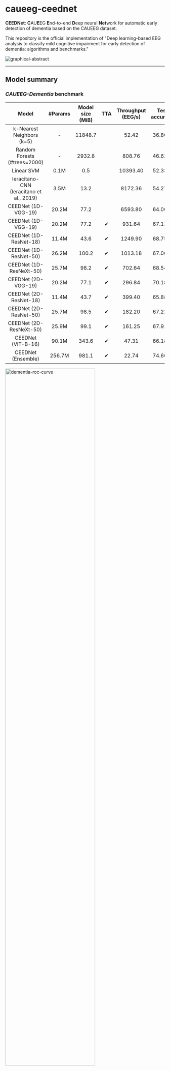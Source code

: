 # caueeg-ceednet

**CEEDNet**: **C**AU**E**EG **E**nd-to-end **D**eep neural **Net**work for automatic early detection of dementia based on the CAUEEG dataset.

This repository is the official implementation of "Deep learning-based EEG analysis to classify mild cognitive impairment for early detection of dementia: algorithms and benchmarks."

![graphical-abstract](figure/graphical-abstract.jpg)

---

## Model summary

### *CAUEEG-Dementia* benchmark

|                   Model                  | #Params | Model size (MiB) | TTA | Throughput (EEG/s) | Test accuracy |                                             Link 1                                             |                Link 2                |
|:----------------------------------------:|:-------:|:----------------:|:---:|:------------------:|:-------------:|:----------------------------------------------------------------------------------------------:|:------------------------------------:|
|         k-Nearest Neighbors (k=5)        |    -    |      11848.7     |     |        52.42       |     36.80%    |                                                                                                |                                      |
|       Random Forests (#trees=2000)       |    -    |      2932.8      |     |       808.76       |     46.62%    |                                                                                                |                                      |
|                Linear SVM                |   0.1M  |        0.5       |     |      10393.40      |     52.33%    |                                                                                                |                                      |
| Ieracitano-CNN (Ieracitano et al., 2019) |   3.5M  |       13.2       |     |       8172.36      |     54.27%    |                                                                                                |                                      |
|            CEEDNet (1D-VGG-19)           |  20.2M  |       77.2       |     |       6593.80      |     64.00%    | [1vc80n1f](https://drive.google.com/file/d/1XRDbyIrjfR0C4eO7KJsJmft6u-lkYHMa/view?usp=sharing) | [1vc80n1f](http://naver.me/FqHmarN3) |
|            CEEDNet (1D-VGG-19)           |  20.2M  |       77.2       |  ✔  |       931.64       |     67.11%    | [1vc80n1f](https://drive.google.com/file/d/1XRDbyIrjfR0C4eO7KJsJmft6u-lkYHMa/view?usp=sharing) | [1vc80n1f](http://naver.me/FqHmarN3) |
|          CEEDNet (1D-ResNet-18)          |  11.4M  |       43.6       |  ✔  |       1249.90      |     68.75%    | [2s1700lg](https://drive.google.com/file/d/1LPWNm2lrW7ioQKrxo-egy4SG1bhxuIJk/view?usp=sharing) | [2s1700lg](http://naver.me/5VAZbIKU) |
|          CEEDNet (1D-ResNet-50)          |  26.2M  |       100.2      |  ✔  |       1013.18      |     67.00%    | [gvqyvmrj](https://drive.google.com/file/d/18CJcjJf8R-8_dCEYlJJlchevnLk65Fbv/view?usp=sharing) | [gvqyvmrj](http://naver.me/GaT7Jv7R) |
|          CEEDNet (1D-ResNeXt-50)         |  25.7M  |       98.2       |  ✔  |       702.64       |     68.54%    | [v301o425](https://drive.google.com/file/d/151_8TtAgmtsuUCnvs72-J2TEc6_9KNFe/view?usp=sharing) | [v301o425](http://naver.me/xPpjeZms) |
|            CEEDNet (2D-VGG-19)           |  20.2M  |       77.1       |  ✔  |       296.84       |     70.18%    | [lo88puq7](https://drive.google.com/file/d/1GYN2NrvDpiE9VB4_Lf7JdqinCCVN0jMu/view?usp=sharing) | [lo88puq7](http://naver.me/5T3Rs9BG) |
|          CEEDNet (2D-ResNet-18)          |  11.4M  |       43.7       |  ✔  |       399.40       |     65.88%    | [xci5svkl](https://drive.google.com/file/d/1SeTCuYihT18lPlKjxW8OYoMGrCAFUmVt/view?usp=sharing) | [xci5svkl](http://naver.me/59NpYBWp) |
|          CEEDNet (2D-ResNet-50)          |  25.7M  |       98.5       |  ✔  |       182.20       |     67.21%    | [syrx7bmk](https://drive.google.com/file/d/1YKGJsaGzI6wx6xLyU20jgHQ3dE4w9-ih/view?usp=sharing) | [syrx7bmk](http://naver.me/F2YWda3d) |
|          CEEDNet (2D-ResNeXt-50)         |  25.9M  |       99.1       |  ✔  |       161.25       |     67.91%    | [1sl7ipca](https://drive.google.com/file/d/1d6_5C7ZBXzYCnBoNjJmZeefXENnEcdhI/view?usp=sharing) | [1sl7ipca](http://naver.me/5vYbU1Mp) |
|            CEEDNet (ViT-B-16)            |  90.1M  |       343.6      |  ✔  |        47.31       |     66.18%    | [gjkysllw](https://drive.google.com/file/d/1ZTdU0mtMjqVvBw3tXpc-_R2GR9PhSNl6/view?usp=sharing) | [gjkysllw](http://naver.me/x6UXopG9) |
|            CEEDNet (Ensemble)            |  256.7M |       981.1      |  ✔  |        22.74       |     74.66%    |                                                                                                |                                      |

<img src="figure/dementia-roc-curve.jpg" alt="dementia-roc-curve" width="75%"/>

### *CAUEEG-Abnormal* benchmark

|                   Model                  | #Params | Model size (MiB) | TTA | Throughput (EEG/s) | Test accuracy |                                             Link 1                                             |                Link 2                |
|:----------------------------------------:|:-------:|:----------------:|:---:|:------------------:|:-------------:|:----------------------------------------------------------------------------------------------:|:------------------------------------:|
|         K-Nearest Neighbors (K=7)        |    -    |      14015.3     |     |        41.19       |     51.42%    |                                                                                                |                                      |
|       Random Forests (#trees=2000)       |    -    |      1930.5      |     |       830.80       |     72.63%    |                                                                                                |                                      |
|                Linear SVM                |   0.1M  |        0.3       |     |      10363.76      |     68.00%    |                                                                                                |                                      |
| Ieracitano-CNN (Ieracitano et al., 2019) |   3.5M  |       13.2       |     |       8293.08      |     65.98%    |                                                                                                |                                      |
|            CEEDNet (1D-VGG-19)           |  20.2M  |       77.2       |     |       7660.22      |     72.45%    | [nemy8ikm](https://drive.google.com/file/d/1NpDsxmFMln71d9JEpnGfCxhaRtyWK4su/view?usp=sharing) | [nemy8ikm](http://naver.me/x1gdjONm) |
|            CEEDNet (1D-VGG-19)           |  20.2M  |       77.2       |  ✔  |       998.54       |     74.28%    | [nemy8ikm](https://drive.google.com/file/d/1NpDsxmFMln71d9JEpnGfCxhaRtyWK4su/view?usp=sharing) | [nemy8ikm](http://naver.me/x1gdjONm) |
|          CEEDNet (1D-ResNet-18)          |  11.4M  |       43.5       |  ✔  |       844.65       |     74.85%    | [4439k9pg](https://drive.google.com/file/d/1LH069g2oyO2XvEDzFpJPR9X5xuLmcnq3/view?usp=sharing) | [4439k9pg](http://naver.me/5vYbUTay) |
|          CEEDNet (1D-ResNet-50)          |  26.3M  |       100.7      |  ✔  |       837.66       |     76.37%    | [q1hhkmik](https://drive.google.com/file/d/1U9G0nJ-dYe6RBFxuCsdCkh-LU5AxwqFS/view?usp=sharing) | [q1hhkmik](http://naver.me/xEqsymHV) |
|          CEEDNet (1D-ResNeXt-50)         |  25.7M  |       98.2       |  ✔  |       800.49       |     77.32%    | [tp7qn5hd](https://drive.google.com/file/d/1OR5Z4U-QWDZBlm8A8pnRB2LMU0wTOMVa/view?usp=sharing) | [tp7qn5hd](http://naver.me/GItl9VHH) |
|            CEEDNet (2D-VGG-19)           |  20.2M  |       77.2       |  ✔  |       447.81       |     75.39%    | [ruqd8r7g](https://drive.google.com/file/d/1UUADOHCoBc4wt9LmIn-GitbPzNRbmCTn/view?usp=sharing) | [ruqd8r7g](http://naver.me/GkJzA84q) |
|          CEEDNet (2D-ResNet-18)          |  11.5M  |       43.8       |  ✔  |       410.44       |     75.19%    | [dn10a6bv](https://drive.google.com/file/d/12bsVV0dcVbbjO4eB3vN7ykeFAf6vp-7P/view?usp=sharing) | [dn10a6bv](http://naver.me/51nm4WtS) |
|          CEEDNet (2D-ResNet-50)          |  25.7M  |       98.5       |  ✔  |       187.30       |     74.96%    | [atbhqdgg](https://drive.google.com/file/d/1ZWnK04-o5V1eIDtlE_5Ct83oxaMfHkzX/view?usp=sharing) | [atbhqdgg](http://naver.me/5Lo4eJAa) |
|          CEEDNet (2D-ResNeXt-50)         |  25.9M  |       99.1       |  ✔  |       201.01       |     75.85%    | [0svudowu](https://drive.google.com/file/d/1A8npNb_3ixmS6ui6yTonh95oQXwPjHWp/view?usp=sharing) | [0svudowu](http://naver.me/FEdfcVaz) |
|            CEEDNet (ViT-B-16)            |  86.9M  |       331.6      |  ✔  |        63.99       |     72.70%    | [1cdws3t5](https://drive.google.com/file/d/1OT-xOTJ2kSqYWOG0KWQ6PeSPYWdX52Lo/view?usp=sharing) | [1cdws3t5](http://naver.me/xkqoPaor) |
|            CEEDNet (Ensemble)            |  253.8M |       969.9      |  ✔  |        26.40       |     79.16%    |                                                                                                |                                      |

<img src="figure/abnormal-roc-curve.jpg" alt="abnormal-roc-curve" width="75%"/>

---

## Getting started

### Requirements

- Installation of Conda (refer to <https://www.anaconda.com/products/distribution>)
- Nvidia GPU with CUDA support

> Note: we tested the code in the following environments.
>
> |    **OS**    | **Python** | **PyTorch** | **CUDA** |
> |:------------:|:----------:|:-----------:|:--------:|
> |  Windows 10  |   3.9.12   |    1.11.0   |   11.3   |
> | Ubuntu 18.04 |   3.8.11   |    1.10.0   |   11.3   |
> | Ubuntu 20.04 |   3.9.12   |    1.11.0   |   11.3   |

### Installation

(optional) Create and activate a Conda environment.

```bash
conda create -n caueeg python=3.9
conda activate caueeg
```

Install PyTorch library (refer to <https://pytorch.org/get-started/locally/>).

```bash
conda install pytorch torchvision cudatoolkit=11.3 -c pytorch
```

Install other necessary libraries.

```bash
pip install -r requirements.txt
```

### Preparation of the [CAUEEG](https://github.com/ipis-mjkim/caueeg-dataset) dataset

> ❗ Note: The use of the CAUEEG dataset is allowed for only academic and research purposes 👩‍🎓👨🏼‍🎓.

- For full access of the CAUEEG dataset, follow the instructions specified in <https://github.com/ipis-mjkim/caueeg-dataset>.
- Download, unzip, and move the whole dataset files into [local/datasets/](local/datasets/).

> 💡 Note: We provide `caueeg-dataset-test-only` at [[link 1]](https://drive.google.com/file/d/1P3CbLY7h9O1CoWEWsIZFbUKoGSRUkTA1/view?usp=sharing) or [[link 2]](http://naver.me/xzLCBwFp) to test our research. `caueeg-dataset-test-only` has the 'real' test splits of two benchmarks (*CAUEEG-Dementia* and *CAUEEG-Abnormal*) but includes the 'fake' train and validation splits.

---

## Usage

### Train

Train a CEEDNet model on the training set of *CAUEEG-Dementia* from scratch using the following command:

```bash
python run_train.py data=caueeg-dementia model=1D-ResNet-18 train=base_train
```

Similarly, train a model on the training set of *CAUEEG-Abnormal* from scratch using:

```bash
python run_train.py data=caueeg-abnormal model=1D-ResNet-18 train=base_train
```

Or, you can use [this Jupyter notebook](notebook/02_Train.ipynb).

Thanks to [Hydra](https://hydra.cc/) support, the model, hyperparameters, and other training details are easily tuned using or modifying config files.

```bash
python run_train.py data=task-dementia model=2D-VGG-19 train=base_train
```

For speed-up, we recommend using the `PyArrow.feather` file format than using directly `EDF`, which can be done:

```bash
python ./datasets/convert_file_format.py  # it takes a few minutes
python run_train.py data=task-dementia model=2D-VGG-19 train=base_train ++data.file_format=feather
```

### Evaluation

Evaluation can be conducted using [this Jupyter notebook](notebook/03_Evaluate.ipynb) (or [another notebook](notebook/03_Evaluate_Test_Only.ipynb) for `caueeg-dataset-test-only` case)

To use the pre-trained model, download the checkpoint file from [here](#model-summary), and move it to [local/checkpoint](local/checkpoint/) directory (e.g., `local/checkpoint/1vc80n1f/checkpoint.pt` for the 1D-VGG-19 model on the *CAUEEG-Dementia* benchmark).

---

## Citation

If you found this dataset helpful, please cite the paper below.

```bib
An academic paper will be upcoming soon.
```
